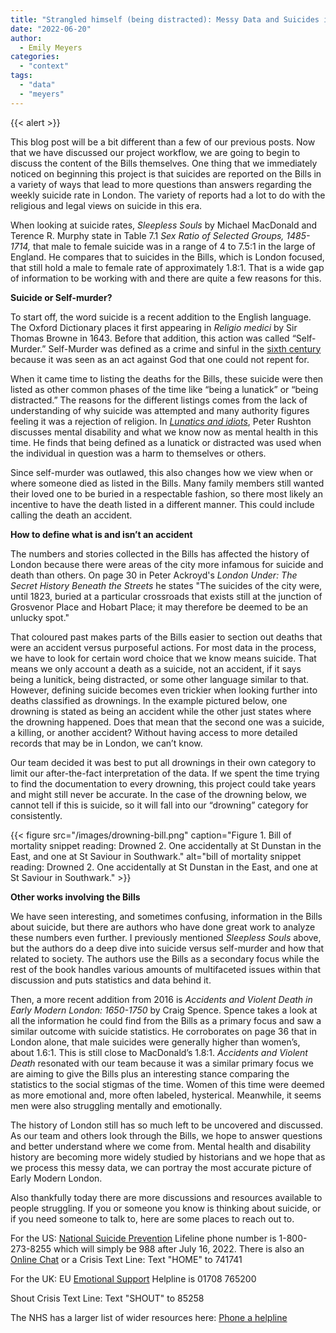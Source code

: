 ```yaml
---
title: "Strangled himself (being distracted): Messy Data and Suicides in the Bills of Mortality"
date: "2022-06-20"
author:
  - Emily Meyers
categories: 
  - "context"
tags: 
  - "data"
  - "meyers"
---
```


{{< alert >}}

This blog post will be a bit different than a few of our previous posts. Now that we have discussed our project workflow, we are going to begin to discuss the content of the Bills themselves. One thing that we immediately noticed on beginning this project is that suicides are reported on the Bills in a variety of ways that lead to more questions than answers regarding the weekly suicide rate in London. The variety of reports had a lot to do with the religious and legal views on suicide in this era.

When looking at suicide rates, _Sleepless Souls_ by Michael MacDonald and Terence R. Murphy state in Table 7.1 _Sex Ratio of Selected Groups, 1485-1714,_ that male to female suicide was in a range of 4 to 7.5:1 in the large of England. He compares that to suicides in the Bills, which is London focused, that still hold a male to female rate of approximately 1.8:1. That is a wide gap of information to be working with and there are quite a few reasons for this. 

**Suicide or Self-murder?**

To start off, the word suicide is a recent addition to the English language. The Oxford Dictionary places it first appearing in _Religio medici_ by Sir Thomas Browne in 1643. Before that addition, this action was called “Self-Murder.” Self-Murder was defined as a crime and sinful in the [sixth century](https://en.wikipedia.org/wiki/Christian_views_on_suicide#:~:text=In%20the%2013th%20century%2C%20Thomas,which%20one%20could%20not%20repent.) because it was seen as an act against God that one could not repent for. 

When it came time to listing the deaths for the Bills, these suicide were then listed as other common phases of the time like “being a lunatick” or “being distracted.” The reasons for the different listings comes from the lack of understanding of why suicide was attempted and many authority figures feeling it was a rejection of religion. In [_Lunatics and idiots_](https://www.researchgate.net/publication/19879300_Lunatics_and_idiots_Mental_disability_the_community_and_the_poor_law_in_North-East_England_1600-1800), Peter Rushton discusses mental disability and what we know now as mental health in this time. He finds that being defined as a lunatick or distracted was used when the individual in question was a harm to themselves or others.

Since self-murder was outlawed, this also changes how we view when or where someone died as listed in the Bills. Many family members still wanted their loved one to be buried in a respectable fashion, so there most likely an incentive to have the death listed in a different manner. This could include calling the death an accident.

**How to define what is and isn’t an accident**

The numbers and stories collected in the Bills has affected the history of London because there were areas of the city more infamous for suicide and death than others. On page 30 in Peter Ackroyd's _London Under: The Secret History Beneath the Streets_ he states "The suicides of the city were, until 1823, buried at a particular crossroads that exists still at the junction of Grosvenor Place and Hobart Place; it may therefore be deemed to be an unlucky spot." 

That coloured past makes parts of the Bills easier to section out deaths that were an accident versus purposeful actions. For most data in the process, we have to look for certain word choice that we know means suicide. That means we only account a death as a suicide, not an accident, if it says being a lunitick, being distracted, or some other language similar to that. However, defining suicide becomes even trickier when looking further into deaths classified as drownings. In the example pictured below, one drowning is stated as being an accident while the other just states where the drowning happened. Does that mean that the second one was a suicide, a killing, or another accident? Without having access to more detailed records that may be in London, we can’t know. 

Our team decided it was best to put all drownings in their own category to limit our after-the-fact interpretation of the data. If we spent the time trying to find the documentation to every drowning, this project could take years and might still never be accurate. In the case of the drowning below, we cannot tell if this is suicide, so it will fall into our “drowning” category for consistently.

{{< figure src="/images/drowning-bill.png" caption="Figure 1. Bill of mortality snippet reading: Drowned 2. One accidentally at St Dunstan in the East, and one at St Saviour in Southwark." alt="bill of mortality snippet reading: Drowned 2. One accidentally at St Dunstan in the East, and one at St Saviour in Southwark." >}}

**Other works involving the Bills**

We have seen interesting, and sometimes confusing, information in the Bills about suicide, but there are authors who have done great work to analyze these numbers even further. I previously mentioned _Sleepless Souls_ above, but the authors do a deep dive into suicide versus self-murder and how that related to society. The authors use the Bills as a secondary focus while the rest of the book handles various amounts of multifaceted issues within that discussion and puts statistics and data behind it. 

Then, a more recent addition from 2016 is _Accidents and Violent Death in Early Modern London: 1650-1750_ by Craig Spence. Spence takes a look at all the information he could find from the Bills as a primary focus and saw a similar outcome with suicide statistics. He corroborates on page 36 that in London alone, that male suicides were generally higher than women’s, about 1.6:1. This is still close to MacDonald’s 1.8:1. _Accidents and Violent Death_ resonated with our team because it was a similar primary focus we are aiming to give the Bills plus an interesting stance comparing the statistics to the social stigmas of the time. Women of this time were deemed as more emotional and, more often labeled, hysterical. Meanwhile, it seems men were also struggling mentally and emotionally.

The history of London still has so much left to be uncovered and discussed. As our team and others look through the Bills, we hope to answer questions and better understand where we come from. Mental health and disability history are becoming more widely studied by historians and we hope that as we process this messy data, we can portray the most accurate picture of Early Modern London.

Also thankfully today there are more discussions and resources available to people struggling. If you or someone you know is thinking about suicide, or if you need someone to talk to, here are some places to reach out to.

For the US: [National Suicide Prevention](https://suicidepreventionlifeline.org/) Lifeline phone number is 1-800-273-8255 which will simply be 988 after July 16, 2022. There is also an [Online Chat](https://suicidepreventionlifeline.org/chat/) or a Crisis Text Line: Text "HOME" to 741741

For the UK: EU [Emotional Support](https://www.supportline.org.uk/) Helpline is 01708 765200

Shout Crisis Text Line: Text "SHOUT" to 85258

The NHS has a larger list of wider resources here: [Phone a helpline](https://www.nhs.uk/mental-health/feelings-symptoms-behaviours/behaviours/help-for-suicidal-thoughts/)
